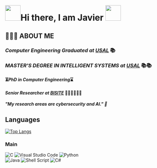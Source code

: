 # <img src ="https://i.stack.imgur.com/e8nZC.gif" width=50>Hi there, I am Javier <img src="https://media.tenor.com/images/e18de738e02a96ebacd4127a2f07a1cc/tenor.gif" width="50">
## 🧙🏻‍♂️ ABOUT ME
### *Computer Engineering Graduated at [USAL](https://usal.es/)* 📚
### *MASTER'S DEGREE IN INTELLIGENT SYSTEMS at [USAL](https://usal.es/)* 📚📚
#### ⏳*PhD in Computer Engineering*⌛
#### *Senior Researcher at [BISITE](https://bisite.usal.es/es)* 👨🏼‍💻👨🏼‍💻
##### "My research areas are cybersecurity and AI." 🤖
## Languages
  [![Top Langs](https://github-readme-stats.vercel.app/api/top-langs/?username=IamYipi&layout=compact&count_private=true&theme=radical)](https://github.com/anuraghazra/github-readme-stats)
   <br>
### Main 

![C](https://img.shields.io/badge/c-%2300599C.svg?style=for-the-badge&logo=c&logoColor=white) ![Visual Studio Code](https://img.shields.io/badge/VS%20Code-0078d7.svg?style=for-the-badge&logo=visual-studio-code&logoColor=white)    ![Python](https://img.shields.io/badge/python-3670A0?style=for-the-badge&logo=python&logoColor=ffdd54)   
![Java](https://img.shields.io/badge/java-%23ED8B00.svg?style=for-the-badge&logo=java&logoColor=white)   ![Shell Script](https://img.shields.io/badge/Bash-%23121011.svg?style=for-the-badge&logo=gnu-bash&logoColor=white)   ![C#](https://img.shields.io/badge/c%23-%23239120.svg?style=for-the-badge&logo=c-sharp&logoColor=white)

